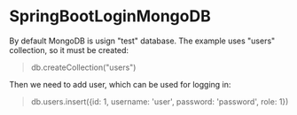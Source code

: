 # SpringBootLoginMongoDB

By default MongoDB is usign "test" database. The example uses "users" collection, so it must be created:

> db.createCollection("users")

Then we need to add user, which can be used for logging in:

> db.users.insert({id: 1, username: 'user', password: 'password', role: 1})


